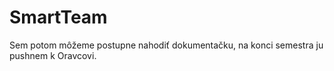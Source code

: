 # SmartTeam

Sem potom môžeme postupne nahodiť dokumentačku, na konci semestra ju pushnem k Oravcovi.

